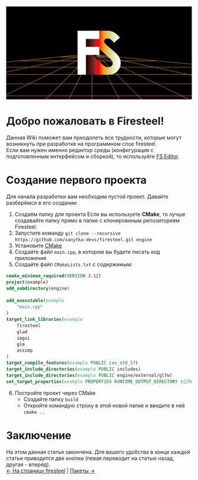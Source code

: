 ![Banner](../banner.png "Firesteel banner")

# Добро пожаловать в Firesteel!
Данная Wiki поможет вам преодолеть все трудности, которые могут возникнуть при разработке на программном слое firesteel.  
Если вам нужен именно редактор среды (конфигурация с подготовленным интерфейсом и сборкой), то используйте [FS Editor](https://xanytka.ru/shared/fse).

# Создание первого проекта
Для начала разработки вам необходим пустой проект. Давайте разберёмся в его создании:
<!--## Менеджер проектов
На данный момент самый простой вариант создания проектов вне готовых конфигураций.  
Всё, что нужно сделать - запустить **prj_manager.cmd**. В нём вы должны указать название проекта и выбрать, будете ли вы использовать сборку через **CMake**.
## Вручную
Надо хардкора? Если нет, то идите дальше: ([след. пункт](https://firesteel.readthedocs.io/ru/latest/#tutorials/your-own-window/)).  
Если же не шутить, то это очень просто.-->
1. Создаём папку для проекта 
Если вы используете **CMake**, то лучше создавайте папку прямо в папке с клонировнным репозиторием Firesteel.
2. Запустите команду `git clone --recursive https://github.com/xanytka-devs/firesteel.git engine`
3. Установите [CMake](https://cmake.org/)
4. Создайте файл `main.cpp`, в котором вы будете писать код приложения
5. Создайте файл `CMakeLists.txt` с содержимым:
```cmake
cmake_minimum_required(VERSION 3.12)
project(example)
add_subdirectory(engine)

add_executable(example
	"main.cpp"
)
target_link_libraries(example
	firesteel
	glad
	imgui
	glm
	assimp
)
target_compile_features(example PUBLIC cxx_std_17)
target_include_directories(example PUBLIC includes)
target_include_directories(example PUBLIC engine/external/glfw)
set_target_properties(example PROPERTIES RUNTIME_OUTPUT_DIRECTORY ${CMAKE_BINARY_DIR}/bin/)
```
6. Постройте проект через CMake
	* Создайте папку `build`
	* Откройте командую строку в этой новой папке и введите в неё `cmake ..`


# Заключение
На этом данная статья закончена. Для вашего удобства в конце каждой статьи приводится две кнопки (певая переводит на статью назад, другая - вперёд).  
[<- На страницу firesteel](https://github.com/xanytka-devs/firesteel) | [Пакеты ->](https://firesteel.readthedocs.io/ru/latest/#tutorials/packages/)